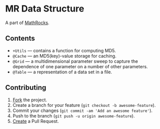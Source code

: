 # MR Data Structure

A part of [MathRocks](https://github.com/MathRocks/MathRocks).

## Contents

* `+Utils` — contains a function for computing MD5.
* `@Cache` — an MD5(key)-value storage for caching.
* `@Grid` — a multidimensional parameter sweep to capture the dependence of one
  parameter on a number of other parameters.
* `@Table` — a representation of a data set in a file.

## Contributing

1. [Fork](https://help.github.com/articles/fork-a-repo) the project.
2. Create a branch for your feature (`git checkout -b awesome-feature`).
3. Commit your changes (`git commit -am 'Add an awesome feature'`).
4. Push to the branch (`git push -u origin awesome-feature`).
5. [Create](https://help.github.com/articles/creating-a-pull-request)
   a Pull Request.
